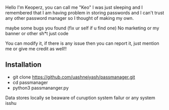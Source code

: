 Hello I'm Keoperz, you can call me "Keo" I was just sleeping and I remembered that I am having problem in storing passwords and I can't trust any other password manager so I thought of making my own.

maybe some bugs you found (fix ur self if u find one)
No marketing or my banner or other sh*t just code

You can modify it, if there is any issue then you can report it, just mention me or give me credit as well!!

## Installation


 - git clone https://github.com/uashneiyash/passmanager.git
 - cd passmanager
 - python3 passmananger.py

Data stores locally se beaware of curuption system failur or any system isshu

